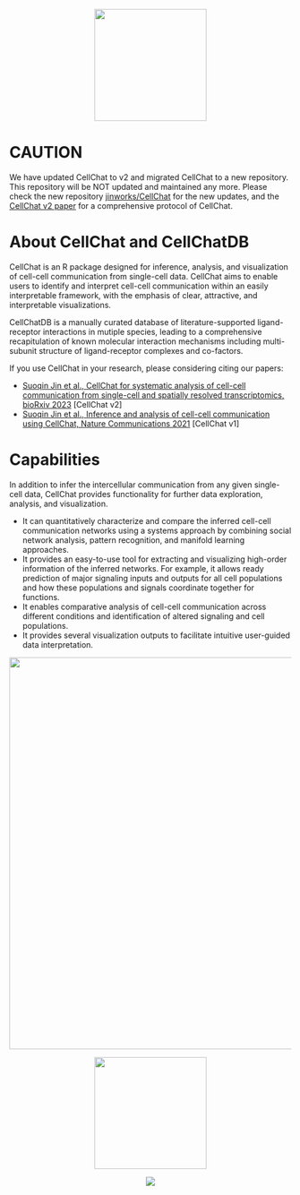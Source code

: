 
<p align="center">
  <img width="200"  src="https://github.com/sqjin/CellChat/blob/master/CellChat_Logo.png">
</p>

# CAUTION
We have updated CellChat to v2 and migrated CellChat to a new repository. This repository will be NOT updated and maintained any more. Please check the new repository [jinworks/CellChat](https://github.com/jinworks/CellChat) for the new updates, and the [CellChat v2 paper](https://biorxiv.org/cgi/content/short/2023.11.05.565674v1) for a comprehensive protocol of CellChat.  

# About CellChat and CellChatDB
CellChat is an R package designed for inference, analysis, and visualization of cell-cell communication from single-cell data. CellChat aims to enable users to identify and interpret cell-cell communication within an easily interpretable framework, with the emphasis of clear, attractive, and interpretable visualizations.  

CellChatDB is a manually curated database of literature-supported ligand-receptor interactions in mutiple species, leading to a comprehensive recapitulation of known molecular interaction mechanisms including multi-subunit structure of ligand-receptor complexes and co-factors.

If you use CellChat in your research, please considering citing our papers: 
- [Suoqin Jin et al., CellChat for systematic analysis of cell-cell communication from single-cell and spatially resolved transcriptomics, bioRxiv 2023](https://biorxiv.org/cgi/content/short/2023.11.05.565674v1) [CellChat v2]
- [Suoqin Jin et al., Inference and analysis of cell-cell communication using CellChat, Nature Communications 2021](https://www.nature.com/articles/s41467-021-21246-9) [CellChat v1]

# Capabilities
In addition to infer the intercellular communication from any given single-cell data, CellChat provides functionality for further data exploration, analysis, and visualization. 

- It can quantitatively characterize and compare the inferred cell-cell communication networks using a systems approach by combining social network analysis, pattern recognition, and manifold learning approaches.
- It provides an easy-to-use tool for extracting and visualizing high-order information of the inferred networks. For example, it allows ready prediction of major signaling inputs and outputs for all cell populations and how these populations and signals coordinate together for functions.
- It enables comparative analysis of cell-cell communication across different conditions and identification of altered signaling and cell populations. 
- It provides several visualization outputs to facilitate intuitive user-guided data interpretation.

<p align="center">
  <img width="700"  src="https://github.com/sqjin/CellChat/blob/master/overview_CellChat.png">
</p>


<p align="center">
  <a href="https://clustrmaps.com/site/1bpq2">
     <img width="200"  src="https://clustrmaps.com/map_v2.png?cl=ffffff&w=a&t=n&d=42WqeykSXznN_NSaBlpf6CtSXQxhqmIs6QusUsguFdY" />
   </a>
</p>
<p align="center">
  <a href="#">
     <img src="https://api.visitorbadge.io/api/visitors?path=https%3A%2F%2Fgithub.com%2Fsqjin%2FCellChat&labelColor=%233499cc&countColor=%2370c168" />
   </a>
</p>





